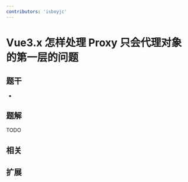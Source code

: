 ```yaml
---
contributors: 'isboyjc'
---
```


# Vue3.x 怎样处理 Proxy 只会代理对象的第一层的问题


## 题干

- 



## 题解

<!-- ::: details 点我查看题解 -->

  TODO

<!-- ::: -->



## 相关



## 扩展
